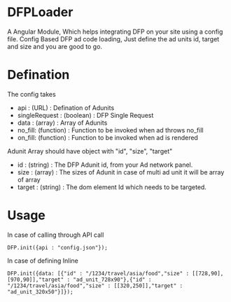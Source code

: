 # DFPLoader
A Angular Module, Which helps integrating DFP on your site using a config file.
Config Based DFP ad code loading, Just define the ad units id, target and size and you are good to go.

# Defination
The config takes
* api : (URL) : Defination of Adunits
* singleRequest : (boolean) : DFP Single Request
* data : (array) : Array of Adunits
* no_fill: (function) : Function to be invoked when ad throws no_fill
* on_fill: (function) : Function to be invoked when ad is rendered

Adunit Array should have object with "id", "size", "target"
* id : (string) : The DFP Adunit id, from your Ad network panel.
* size : (array) : The sizes of Adunit in case of multi ad unit it will be array of array
* target : (string) : The dom element Id which needs to be targeted.


# Usage

In case of calling through API call

```DFP.init({api : "config.json"});```

In case of defining Inline

```DFP.init({data: [{"id" : "/1234/travel/asia/food","size" : [[728,90],[970,90]],"target" : "ad_unit_728x90"},{"id" : "/1234/travel/asia/food","size" : [[320,250]],"target" : "ad_unit_320x50"}]}); ```
